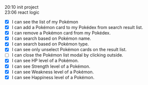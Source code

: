 20:10 init project   
23:06 react logic  

- [x] I can see the list of my Pokémon
- [x] I can add a Pokémon card to my Pokédex from search result list.
- [x] I can remove a Pokémon card from my Pokédex.
- [x] I can search based on Pokémon name.
- [x] I can search based on Pokémon type.
- [x] I can see only unselect Pokémon cards on the result list.
- [ ] I can close the Pokémon list modal by clicking outside.
- [x] I can see HP level of a Pokémon.
- [x] I can see Strength level of a Pokémon.
- [x] I can see Weakness level of a Pokémon.
- [x] I can see Happiness level of a Pokémon.